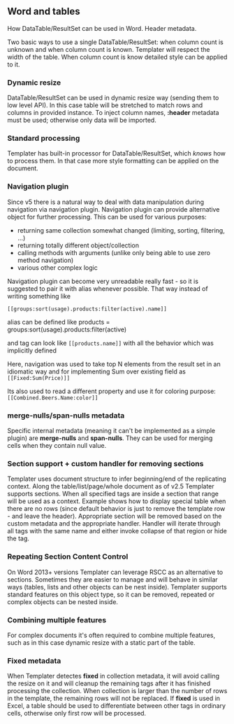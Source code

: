 ## Word and tables

How DataTable/ResultSet can be used in Word. Header metadata.

Two basic ways to use a single DataTable/ResultSet: when column count is unknown and when column count is known.
Templater will respect the width of the table. When column count is know detailed style can be applied to it.

### Dynamic resize

DataTable/ResultSet can be used in dynamic resize way (sending them to low level API). In this case table will be stretched to match rows and columns in provided instance.
To inject column names, **:header** metadata must be used; otherwise only data will be imported.

### Standard processing

Templater has built-in processor for DataTable/ResultSet, which *knows* how to process them. In that case more style formatting can be applied on the document.

### Navigation plugin

Since v5 there is a natural way to deal with data manipulation during navigation via navigation plugin.
Navigation plugin can provide alternative object for further processing.
This can be used for various purposes:

 * returning same collection somewhat changed (limiting, sorting, filtering, ...)
 * returning totally different object/collection
 * calling methods with arguments (unlike only being able to use zero method navigation)
 * various other complex logic
 
Navigation plugin can become very unreadable really fast - so it is suggested to pair it with alias whenever possible.
That way instead of writing something like

`[[groups:sort(usage).products:filter(active).name]]`

alias can be defined like products = groups:sort(usage).products:filter(active)

and tag can look like `[[products.name]]` with all the behavior which was implicitly defined

Here, navigation was used to take top N elements from the result set in an idiomatic way and for implementing Sum over existing field as `[[Fixed:Sum(Price)]]`

Its also used to read a different property and use it for coloring purpose: `[[Combined.Beers.Name:color]]`

### merge-nulls/span-nulls metadata

Specific internal metadata (meaning it can't be implemented as a simple plugin) are **merge-nulls** and **span-nulls**.
They can be used for merging cells when they contain null value.

### Section support + custom handler for removing sections

Templater uses document structure to infer beginning/end of the replicating context.
Along the table/list/page/whole document as of v2.5 Templater supports sections. When all specified tags are inside a section that range will be used as a context.
Example shows how to display special table when there are no rows (since default behavior is just to remove the template row - and leave the header).
Appropriate section will be removed based on the custom metadata and the appropriate handler.
Handler will iterate through all tags with the same name and either invoke collapse of that region or hide the tag.

### Repeating Section Content Control

On Word 2013+ versions Templater can leverage RSCC as an alternative to sections.
Sometimes they are easier to manage and will behave in similar ways (tables, lists and other objects can be nest inside).
Templater supports standard features on this object type, so it can be removed, repeated or complex objects can be nested inside.

### Combining multiple features

For complex documents it's often required to combine multiple features, such as in this case dynamic resize with a static part of the table.

### Fixed metadata

When Templater detectes **fixed** in collection metadata, it will avoid calling the resize on it and will cleanup the remaining tags after it has finished processing the collection.
When collection is larger than the number of rows in the template, the remaining rows will not be replaced.
If **fixed** is used in Excel, a table should be used to differentiate between other tags in ordinary cells, otherwise only first row will be processed.